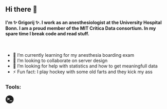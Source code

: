 ## Hi there 👋

#### I'm ✨ Grigorij ✨. I work as an anesthesiologist at the University Hospital Bonn. I am a proud member of the MIT Critica Data consortium. In my spare time I break code and read stuff.

<br>

- 🌱 I’m currently learning for my anesthesia boarding exam
- 👯 I’m looking to collaborate on server design
- 🤔 I’m looking for help with statistics and how to get meaningfull data
- ⚡ Fun fact: I play hockey with some old farts and they kick my ass


### Tools:

<img align="left" alt="Terminal" width="26px" src="https://raw.githubusercontent.com/github/explore/80688e429a7d4ef2fca1e82350fe8e3517d3494d/topics/terminal/terminal.png" />

